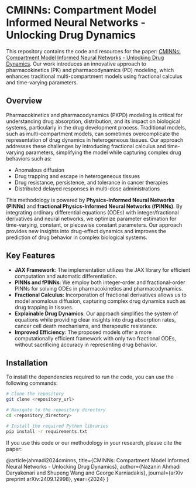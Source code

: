 # CMINNs: Compartment Model Informed Neural Networks - Unlocking Drug Dynamics

This repository contains the code and resources for the paper: [CMINNs: Compartment Model Informed Neural Networks - Unlocking Drug Dynamics](https://arxiv.org/abs/2409.12998). Our work introduces an innovative approach to pharmacokinetics (PK) and pharmacodynamics (PD) modeling, which enhances traditional multi-compartment models using fractional calculus and time-varying parameters.

## Overview

Pharmacokinetics and pharmacodynamics (PKPD) modeling is critical for understanding drug absorption, distribution, and its impact on biological systems, particularly in the drug development process. Traditional models, such as multi-compartment models, can sometimes overcomplicate the representation of drug dynamics in heterogeneous tissues. Our approach addresses these challenges by introducing fractional calculus and time-varying parameters, simplifying the model while capturing complex drug behaviors such as:

- Anomalous diffusion
- Drug trapping and escape in heterogeneous tissues
- Drug resistance, persistence, and tolerance in cancer therapies
- Distributed delayed responses in multi-dose administrations

This methodology is powered by **Physics-Informed Neural Networks (PINNs)** and **fractional Physics-Informed Neural Networks (fPINNs)**. By integrating ordinary differential equations (ODEs) with integer/fractional derivatives and neural networks, we optimize parameter estimation for time-varying, constant, or piecewise constant parameters. Our approach provides new insights into drug-effect dynamics and improves the prediction of drug behavior in complex biological systems.

## Key Features
- **JAX Framework**: The implementation utilizes the JAX library for efficient computation and automatic differentiation.
- **PINNs and fPINNs**: We employ both integer-order and fractional-order PINNs for solving ODEs in pharmacokinetics and pharmacodynamics.
- **Fractional Calculus**: Incorporation of fractional derivatives allows us to model anomalous diffusion, capturing complex drug dynamics such as drug trapping in tissues.
- **Explainable Drug Dynamics**: Our approach simplifies the system of equations while providing clear insights into drug absorption rates, cancer cell death mechanisms, and therapeutic resistance.
- **Improved Efficiency**: The proposed models offer a more computationally efficient framework with only two fractional ODEs, without sacrificing accuracy in representing drug behavior.

## Installation

To install the dependencies required to run the code, you can use the following commands:

```bash
# Clone the repository
git clone <repository_url>

# Navigate to the repository directory
cd <repository_directory>

# Install the required Python libraries
pip install -r requirements.txt
```


If you use this code or our methodology in your research, please cite the paper:


@article{ahmadi2024cminns,
  title={CMINNs: Compartment Model Informed Neural Networks - Unlocking Drug Dynamics},
  author={Nazanin Ahmadi Daryakenari and Shupeng Wang and George Karniadakis},
  journal={arXiv preprint arXiv:2409.12998},
  year={2024}
}
